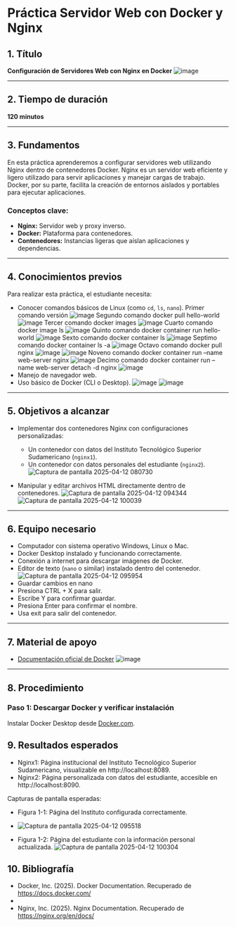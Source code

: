 # Práctica Servidor Web con Docker y Nginx

## 1. Título
**Configuración de Servidores Web con Nginx en Docker**
![image](https://github.com/user-attachments/assets/9d765b1a-781b-4b92-9db0-56f3475b3c77)


---

## 2. Tiempo de duración
**120 minutos**

---

## 3. Fundamentos
En esta práctica aprenderemos a configurar servidores web utilizando Nginx dentro de contenedores Docker. Nginx es un servidor web eficiente y ligero utilizado para servir aplicaciones y manejar cargas de trabajo. Docker, por su parte, facilita la creación de entornos aislados y portables para ejecutar aplicaciones.

### Conceptos clave:
- **Nginx:** Servidor web y proxy inverso.
- **Docker:** Plataforma para contenedores.
- **Contenedores:** Instancias ligeras que aíslan aplicaciones y dependencias.

---

## 4. Conocimientos previos
Para realizar esta práctica, el estudiante necesita:
- Conocer comandos básicos de Linux (como `cd`, `ls`, `nano`).
Primer comando versión
![image](https://github.com/user-attachments/assets/0b2720a2-5511-4139-8852-aa172847f261) 
Segundo comando docker pull hello-world
![image](https://github.com/user-attachments/assets/8e6a3300-3212-42ff-bf15-4b8a587ec456)
Tercer comando docker images
![image](https://github.com/user-attachments/assets/73320420-49fc-40be-8a5f-cb04e1f3eb4b)
Cuarto comando docker image ls
![image](https://github.com/user-attachments/assets/0ee7b02c-4b5f-46aa-bce6-9776402d9a0c)
Quinto comando docker container run hello-world
![image](https://github.com/user-attachments/assets/f5d86da4-4688-4680-9de8-0e7784cc531c)
Sexto comando docker container ls 
![image](https://github.com/user-attachments/assets/f51ddb3e-ffc8-439f-ab67-f7ceb890728f)
Septimo comando docker container ls -a
![image](https://github.com/user-attachments/assets/cf52e8e9-02de-4a63-8d32-13dac1cea40a)
Octavo comando docker pull nginx
![image](https://github.com/user-attachments/assets/36fe2444-40fd-44c8-9193-9fe239036c86)
![image](https://github.com/user-attachments/assets/0ef5664b-27fb-4ac0-8d6e-0db619c0d883)
Noveno comando docker container run –name web-server nginx
![image](https://github.com/user-attachments/assets/bd1b71a0-df0d-494b-b9eb-d588dd006e85)
Decimo comando docker container run –name web-server detach -d nginx
![image](https://github.com/user-attachments/assets/8c21252f-1379-4fea-a545-e2ee1e0a8af5)
- Manejo de navegador web.
- Uso básico de Docker (CLI o Desktop).
![image](https://github.com/user-attachments/assets/4e3d2779-67d7-4a3e-9df0-b0631b3ed9b5)
![image](https://github.com/user-attachments/assets/4ddcd138-c2c1-49b8-b58b-6b5c4124b731)

---

## 5. Objetivos a alcanzar
- Implementar dos contenedores Nginx con configuraciones personalizadas:
  - Un contenedor con datos del Instituto Tecnológico Superior Sudamericano (`nginx1`).
  - Un contenedor con datos personales del estudiante (`nginx2`).
    ![Captura de pantalla 2025-04-12 080730](https://github.com/user-attachments/assets/60f5f304-570d-49d1-95da-4ee9ee015049)

- Manipular y editar archivos HTML directamente dentro de contenedores.
  ![Captura de pantalla 2025-04-12 094344](https://github.com/user-attachments/assets/e2d7fe73-c507-4e88-a516-6f31860e573a)
  ![Captura de pantalla 2025-04-12 100039](https://github.com/user-attachments/assets/63866971-504d-4d0e-8283-fc437a719b12)


---

## 6. Equipo necesario
- Computador con sistema operativo Windows, Linux o Mac.
- Docker Desktop instalado y funcionando correctamente.
- Conexión a internet para descargar imágenes de Docker.
- Editor de texto (`nano` o similar) instalado dentro del contenedor.
  ![Captura de pantalla 2025-04-12 095954](https://github.com/user-attachments/assets/fd1489fa-a4e2-4cb5-ad29-86096687fd77)
- Guardar cambios en nano
- Presiona CTRL + X para salir.
- Escribe Y para confirmar guardar.
- Presiona Enter para confirmar el nombre.
- Usa exit para salir del contenedor.


---

## 7. Material de apoyo
- [Documentación oficial de Docker](https://docs.docker.com/)
  ![image](https://github.com/user-attachments/assets/e34bfa04-dcba-4219-8c77-56c78adb4e96)
  
  

---

## 8. Procedimiento

### Paso 1: Descargar Docker y verificar instalación
Instalar Docker Desktop desde [Docker.com](https://www.docker.com/).



## 9. Resultados esperados
- Nginx1: Página institucional del Instituto Tecnológico Superior Sudamericano, visualizable en http://localhost:8089.
- Nginx2: Página personalizada con datos del estudiante, accesible en http://localhost:8090.

Capturas de pantalla esperadas:
- Figura 1-1: Página del Instituto configurada correctamente.
- ![Captura de pantalla 2025-04-12 095518](https://github.com/user-attachments/assets/f2dbe529-dffe-4e5c-a8d5-8b610dfefe1f)

- Figura 1-2: Página del estudiante con la información personal actualizada.
![Captura de pantalla 2025-04-12 100304](https://github.com/user-attachments/assets/951d545f-fb62-4202-851c-26213832617c)


## 10. Bibliografía
- Docker, Inc. (2025). Docker Documentation. Recuperado de https://docs.docker.com/
- 
- Nginx, Inc. (2025). Nginx Documentation. Recuperado de https://nginx.org/en/docs/



